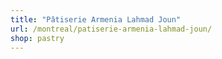 ```yaml
---
title: "Pâtiserie Armenia Lahmad Joun"
url: /montreal/patiserie-armenia-lahmad-joun/
shop: pastry
---
```

